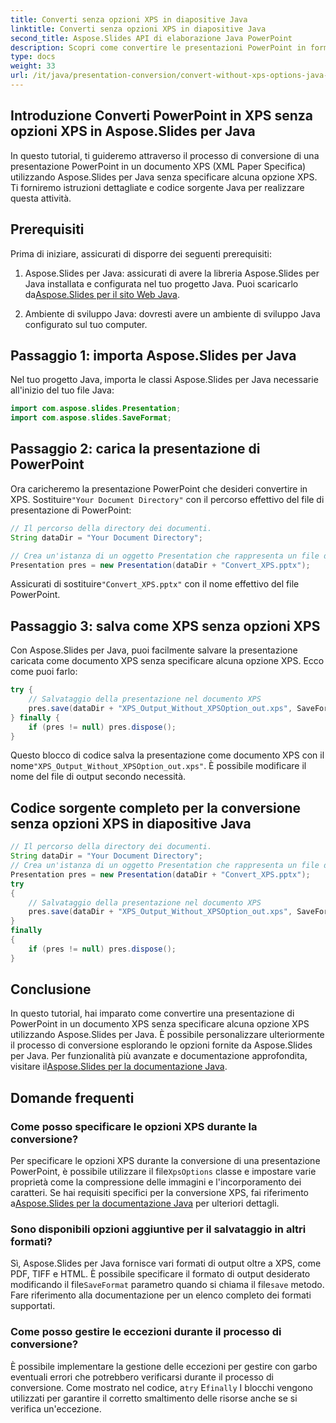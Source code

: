 ```yaml
---
title: Converti senza opzioni XPS in diapositive Java
linktitle: Converti senza opzioni XPS in diapositive Java
second_title: Aspose.Slides API di elaborazione Java PowerPoint
description: Scopri come convertire le presentazioni PowerPoint in formato XPS utilizzando Aspose.Slides per Java. Guida passo passo con il codice sorgente.
type: docs
weight: 33
url: /it/java/presentation-conversion/convert-without-xps-options-java-slides/
---
```


## Introduzione Converti PowerPoint in XPS senza opzioni XPS in Aspose.Slides per Java

In questo tutorial, ti guideremo attraverso il processo di conversione di una presentazione PowerPoint in un documento XPS (XML Paper Specifica) utilizzando Aspose.Slides per Java senza specificare alcuna opzione XPS. Ti forniremo istruzioni dettagliate e codice sorgente Java per realizzare questa attività.

## Prerequisiti

Prima di iniziare, assicurati di disporre dei seguenti prerequisiti:

1.  Aspose.Slides per Java: assicurati di avere la libreria Aspose.Slides per Java installata e configurata nel tuo progetto Java. Puoi scaricarlo da[Aspose.Slides per il sito Web Java](https://downloads.aspose.com/slides/java).

2. Ambiente di sviluppo Java: dovresti avere un ambiente di sviluppo Java configurato sul tuo computer.

## Passaggio 1: importa Aspose.Slides per Java

Nel tuo progetto Java, importa le classi Aspose.Slides per Java necessarie all'inizio del tuo file Java:

```java
import com.aspose.slides.Presentation;
import com.aspose.slides.SaveFormat;
```

## Passaggio 2: carica la presentazione di PowerPoint

Ora caricheremo la presentazione PowerPoint che desideri convertire in XPS. Sostituire`"Your Document Directory"` con il percorso effettivo del file di presentazione di PowerPoint:

```java
// Il percorso della directory dei documenti.
String dataDir = "Your Document Directory";

// Crea un'istanza di un oggetto Presentation che rappresenta un file di presentazione
Presentation pres = new Presentation(dataDir + "Convert_XPS.pptx");
```

 Assicurati di sostituire`"Convert_XPS.pptx"` con il nome effettivo del file PowerPoint.

## Passaggio 3: salva come XPS senza opzioni XPS

Con Aspose.Slides per Java, puoi facilmente salvare la presentazione caricata come documento XPS senza specificare alcuna opzione XPS. Ecco come puoi farlo:

```java
try {
    // Salvataggio della presentazione nel documento XPS
    pres.save(dataDir + "XPS_Output_Without_XPSOption_out.xps", SaveFormat.Xps);
} finally {
    if (pres != null) pres.dispose();
}
```

 Questo blocco di codice salva la presentazione come documento XPS con il nome`"XPS_Output_Without_XPSOption_out.xps"`. È possibile modificare il nome del file di output secondo necessità.

## Codice sorgente completo per la conversione senza opzioni XPS in diapositive Java

```java
// Il percorso della directory dei documenti.
String dataDir = "Your Document Directory";
// Crea un'istanza di un oggetto Presentation che rappresenta un file di presentazione
Presentation pres = new Presentation(dataDir + "Convert_XPS.pptx");
try
{
	// Salvataggio della presentazione nel documento XPS
	pres.save(dataDir + "XPS_Output_Without_XPSOption_out.xps", SaveFormat.Xps);
}
finally
{
	if (pres != null) pres.dispose();
}
```

## Conclusione

 In questo tutorial, hai imparato come convertire una presentazione di PowerPoint in un documento XPS senza specificare alcuna opzione XPS utilizzando Aspose.Slides per Java. È possibile personalizzare ulteriormente il processo di conversione esplorando le opzioni fornite da Aspose.Slides per Java. Per funzionalità più avanzate e documentazione approfondita, visitare il[Aspose.Slides per la documentazione Java](https://docs.aspose.com/slides/java/).

## Domande frequenti

### Come posso specificare le opzioni XPS durante la conversione?

 Per specificare le opzioni XPS durante la conversione di una presentazione PowerPoint, è possibile utilizzare il file`XpsOptions` classe e impostare varie proprietà come la compressione delle immagini e l'incorporamento dei caratteri. Se hai requisiti specifici per la conversione XPS, fai riferimento a[Aspose.Slides per la documentazione Java](https://docs.aspose.com/slides/java/) per ulteriori dettagli.

### Sono disponibili opzioni aggiuntive per il salvataggio in altri formati?

 Sì, Aspose.Slides per Java fornisce vari formati di output oltre a XPS, come PDF, TIFF e HTML. È possibile specificare il formato di output desiderato modificando il file`SaveFormat` parametro quando si chiama il file`save` metodo. Fare riferimento alla documentazione per un elenco completo dei formati supportati.

### Come posso gestire le eccezioni durante il processo di conversione?

 È possibile implementare la gestione delle eccezioni per gestire con garbo eventuali errori che potrebbero verificarsi durante il processo di conversione. Come mostrato nel codice, a`try` E`finally` I blocchi vengono utilizzati per garantire il corretto smaltimento delle risorse anche se si verifica un'eccezione.